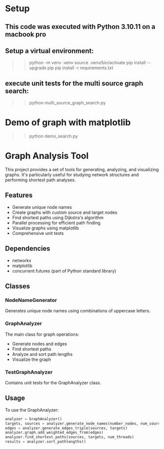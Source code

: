 # Setup
## This code was executed with Python 3.10.11 on a macbook pro
## Setup a virtual environment:
>> python -m venv .venv
>> source .venv/bin/activate
>> pip install --upgrade pip
>> pip install -r requirements.txt

## execute unit tests for the multi source graph search:
>> python multi_source_graph_search.py

# Demo of graph with matplotlib
>> python demo_search.py


# Graph Analysis Tool

This project provides a set of tools for generating, analyzing, and visualizing graphs. It's particularly useful for studying network structures and performing shortest path analyses.

## Features

- Generate unique node names
- Create graphs with custom source and target nodes
- Find shortest paths using Dijkstra's algorithm
- Parallel processing for efficient path finding
- Visualize graphs using matplotlib
- Comprehensive unit tests

## Dependencies

- networkx
- matplotlib
- concurrent.futures (part of Python standard library)

## Classes

### NodeNameGenerator

Generates unique node names using combinations of uppercase letters.

### GraphAnalyzer

The main class for graph operations:
- Generate nodes and edges
- Find shortest paths
- Analyze and sort path lengths
- Visualize the graph

### TestGraphAnalyzer

Contains unit tests for the GraphAnalyzer class.

## Usage

To use the GraphAnalyzer:

```python
analyzer = GraphAnalyzer()
targets, sources = analyzer.generate_node_names(number_nodes, num_sources)
edges = analyzer.generate_edges_triple(sources, targets)
analyzer.graph.add_weighted_edges_from(edges)
analyzer.find_shortest_paths(sources, targets, num_threads)
results = analyzer.sort_pathlengths()